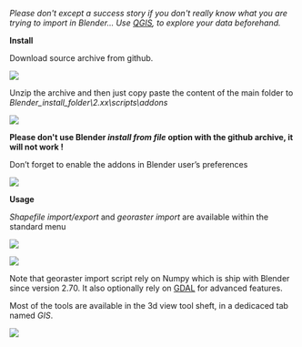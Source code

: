 *Please don't except a success story if you don't really know what you are trying to import in Blender... Use [QGIS](http://www.qgis.org), to explore your data beforehand.*

**Install**

Download source archive from github.

![](https://raw.githubusercontent.com/wiki/domlysz/blenderGIS/images/install_git_download.jpg)

Unzip the archive and then just copy paste the content of the main folder to  
*Blender_install_folder\2.xx\scripts\addons*

![](https://raw.githubusercontent.com/wiki/domlysz/blenderGIS/images/install_unzip_copy_paste.jpg)

**Please don't use Blender *install from file* option with the github archive, it will not work !**

Don’t forget to enable the addons in Blender user’s preferences

![](https://raw.githubusercontent.com/wiki/domlysz/blenderGIS/images/install_enable_addons.jpeg)

**Usage**

*Shapefile import/export* and *georaster import* are available within the standard menu

![](https://raw.githubusercontent.com/wiki/domlysz/blenderGIS/images/menu_import.jpg)

![](https://raw.githubusercontent.com/wiki/domlysz/blenderGIS/images/menu_export.jpg)

Note that georaster import script rely on Numpy which is ship with Blender since version 2.70. It also optionally rely on [GDAL](https://github.com/domlysz/BlenderGIS/wiki/How-to-install-GDAL) for advanced features.

Most of the tools are available in the 3d view tool sheft, in a dedicaced tab named *GIS*.

![](https://raw.githubusercontent.com/wiki/domlysz/blenderGIS/images/install_tools_tab_gis.jpeg)
